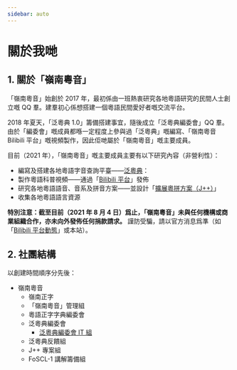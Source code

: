 ```yaml
---
sidebar: auto
---
```


# 關於我哋

## 1. 關於「嶺南粵音」

「嶺南粵音」始創於 2017 年，最初係由一班熱衷研究各地粵語研究的民間人士創立嘅 QQ 羣。建羣初心係想搭建一個粵語民間愛好者嘅交流平台。

2018 年夏天，「泛粵典 1.0」籌備搭建事宜，隨後成立「泛粵典編委會」QQ 羣。由於「編委會」嘅成員都喺一定程度上參與過「泛粵典」嘅編寫、「嶺南粵音 Bilibili 平台」嘅視頻製作，因此佢哋屬於「嶺南粵音」嘅主要成員。

目前（2021 年），「嶺南粵音」嘅主要成員主要有以下研究內容（非營利性）：

- 編寫及搭建各地粵語字音查詢平臺——[泛粵典](/jyutdict/)：
- 製作粵語科普視頻——通過「[Bilibili 平台](https://space.bilibili.com/410568594)」發佈
- 研究各地粵語語音、音系及拼音方案——並設計「[擴展粵拼方案（J++）](/j++/)」
- 收集各地粵語語言資源

**特別注意：截至目前（2021 年 8 月 4 日）爲止，「嶺南粵音」未與任何機構或商業組織合作，亦未向外發佈任何捐款請求。** 謹防受騙，請以官方消息爲準（如「[Bilibili 平台動態](https://space.bilibili.com/410568594/dynamic)」或本站）。

## 2. 社團結構

以創建時間順序分先後：

- 嶺南粵音
    - 嶺南正字
    - 「嶺南粵音」管理組
    - 粵語正字字典編委會
    - 泛粵典編委會
        - [泛粵典編委會 IT 組](https://github.com/JyutdictEB)
    - 泛粵典反饋組
    - J++ 專案組
    - FoSCL-1 講解籌備組
